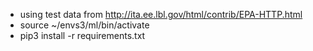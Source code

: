 * using test data from http://ita.ee.lbl.gov/html/contrib/EPA-HTTP.html
* source ~/envs3/ml/bin/activate
* pip3 install -r requirements.txt
